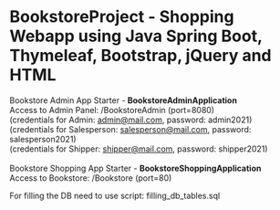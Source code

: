 # BookstoreProject  - Shopping Webapp using Java Spring Boot, Thymeleaf, Bootstrap, jQuery and HTML <br/>
Bookstore Admin App Starter - <b>BookstoreAdminApplication</b> <br/>
Access to Admin Panel: /BookstoreAdmin (port=8080)<br/>
(credentials for Admin: admin@mail.com, password: admin2021) <br/>
(credentials for Salesperson: salesperson@mail.com, password: salesperson2021)<br/>
(credentials for Shipper: shipper@mail.com, password: shipper2021)<br/><br/>
Bookstore Shopping App Starter - <b>BookstoreShoppingApplication</b><br/>
Access to Bookstore: /Bookstore (port=80)<br/>

For filling the DB need to use script: filling_db_tables.sql


